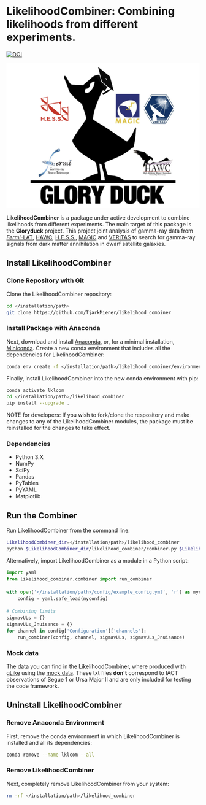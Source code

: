 # LikelihoodCombiner: Combining likelihoods from different experiments.

[![DOI](https://zenodo.org/badge/DOI/10.5281/zenodo.3666282.svg)](https://doi.org/10.5281/zenodo.3666282)

![Gloryduck logo](images/Gloryduck_logo.png)

**LikelihoodCombiner** is a package under active development to combine likelihoods from different experiments. The main target of this package is the **Gloryduck** project. This project joint analysis of gamma-ray data from [*Fermi*-LAT](https://glast.sites.stanford.edu/), [HAWC](https://www.hawc-observatory.org/), [H.E.S.S.](https://www.mpi-hd.mpg.de/hfm/HESS/), [MAGIC](https://magic.mpp.mpg.de/) and [VERITAS](https://veritas.sao.arizona.edu/) to search for gamma-ray signals from dark matter annihilation in dwarf satellite galaxies.

## Install LikelihoodCombiner

### Clone Repository with Git

Clone the LikelihoodCombiner repository:

```bash
cd </installation/path>
git clone https://github.com/TjarkMiener/likelihood_combiner
```

### Install Package with Anaconda

Next, download and install [Anaconda](https://www.anaconda.com/download/), or, for a minimal installation, [Miniconda](https://conda.io/miniconda.html). Create a new conda environment that includes all the dependencies for LikelihoodCombiner:

```bash
conda env create -f </installation/path>/likelihood_combiner/environment.yml
```

Finally, install LikelihoodCombiner into the new conda environment with pip:

```bash
conda activate lklcom
cd </installation/path>/likelihood_combiner
pip install --upgrade .
```
NOTE for developers: If you wish to fork/clone the respository and make changes to any of the LikelihoodCombiner modules, the package must be reinstalled for the changes to take effect.

### Dependencies

- Python 3.X
- NumPy
- SciPy
- Pandas
- PyTables
- PyYAML
- Matplotlib
  
## Run the Combiner

Run LikelihoodCombiner from the command line:
  
```bash
LikelihoodCombiner_dir=</installation/path>/likelihood_combiner
python $LikelihoodCombiner_dir/likelihood_combiner/combiner.py $LikelihoodCombiner_dir/config/example_config.yml 
```
  
Alternatively, import LikelihoodCombiner as a module in a Python script:
  
```python
import yaml
from likelihood_combiner.combiner import run_combiner
 
with open('</installation/path>/config/example_config.yml', 'r') as myconfig:
    config = yaml.safe_load(myconfig)

# Combining limits
sigmavULs = {}
sigmavULs_Jnuisance = {}
for channel in config['Configuration']['channels']: 
    run_combiner(config, channel, sigmavULs, sigmavULs_Jnuisance)
```

### Mock data 

The data you can find in the LikelihoodCombiner, where produced with [gLike](https://github.com/javierrico/gLike/) using the [mock data](https://github.com/javierrico/gLike/tree/master/data). These txt files **don't** correspond to IACT observations of Segue 1 or Ursa Major II and are only included for testing the code framework.

## Uninstall LikelihoodCombiner

### Remove Anaconda Environment

First, remove the conda environment in which LikelihoodCombiner is installed and all its dependencies:

```bash
conda remove --name lklcom --all
```

### Remove LikelihoodCombiner

Next, completely remove LikelihoodCombiner from your system:

```bash
rm -rf </installation/path>/likelihood_combiner
```
